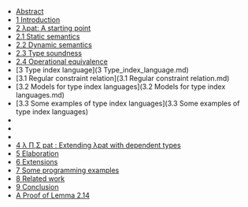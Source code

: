 - [Abstract](0.Abstract.md)
- [1 Introduction](1.Introduction.md)
- [2 λpat: A starting point](2.λpat_A_starting_point.md)
- [2.1 Static semantics](2.1.Static_semantics.md)
- [2.2 Dynamic semantics](2.2.Dynamic_semantics.md)
- [2.3 Type soundness](2.3.Type_soundness.md)
- [2.4 Operational equivalence](2.4.Operational_equivalence.md)
- [3 Type index language](3 Type_index_language.md)
- [3.1 Regular constraint relation](3.1 Regular constraint relation.md)
- [3.2 Models for type index languages](3.2 Models for type index languages.md)
- [3.3 Some examples of type index languages](3.3 Some examples of type index languages)
- []()
- []()
- []()
- [4 λ Π,Σ pat : Extending λpat with dependent types](4.λ_Π,Σ_pat_Extending_λpat_with_dependent_types.md)
- [5 Elaboration](5.Elaboration.md)
- [6 Extensions](6.Extensions.md)
- [7 Some programming examples](7.Some_programming_examples.md)
- [8 Related work](8.Related_work.md)
- [9 Conclusion](9.Conclusion.md)
- [A Proof of Lemma 2.14](A_Proof_of_Lemma_2.14.md)
